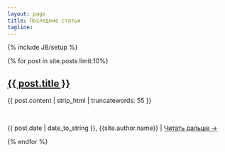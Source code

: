 ```yaml
---
layout: page
title: Последние статьи
tagline: 
---
```

{% include JB/setup %}

<div class="row">
  <div class="span9">
    {% for post in site.posts limit:10%}
      <div class="hero-unit">
        <p><h2><a href="{{ post.url }}">{{ post.title }}</a></h2></p>
        <p>{{ post.content | strip_html | truncatewords: 55 }}</p> 
    </br>
    <p><span>{{ post.date | date_to_string }}, {{site.author.name}} |</span>
    <a class="news-read-more " href="{{ post.url }}">Читать дальше &rarr;</a></p>      
      </div>
    {% endfor %}
  </div>
  
</div>